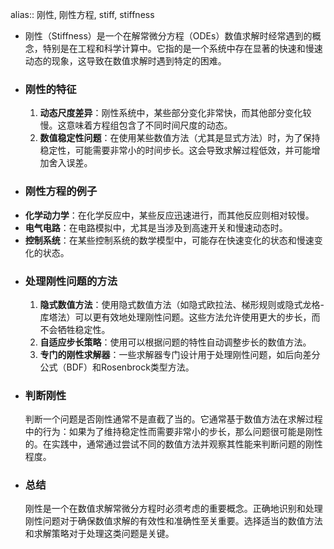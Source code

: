 alias:: 刚性, 刚性方程, stiff, stiffness

- 刚性（Stiffness）是一个在解常微分方程（ODEs）数值求解时经常遇到的概念，特别是在工程和科学计算中。它指的是一个系统中存在显著的快速和慢速动态的现象，这导致在数值求解时遇到特定的困难。
- ### 刚性的特征
  1. **动态尺度差异**：刚性系统中，某些部分变化非常快，而其他部分变化较慢。这意味着方程组包含了不同时间尺度的动态。
  2. **数值稳定性问题**：在使用某些数值方法（尤其是显式方法）时，为了保持稳定性，可能需要非常小的时间步长。这会导致求解过程低效，并可能增加舍入误差。
- ### 刚性方程的例子
- **化学动力学**：在化学反应中，某些反应迅速进行，而其他反应则相对较慢。
- **电气电路**：在电路模拟中，尤其是当涉及到高速开关和慢速动态时。
- **控制系统**：在某些控制系统的数学模型中，可能存在快速变化的状态和慢速变化的状态。
- ### 处理刚性问题的方法
  1. **隐式数值方法**：使用隐式数值方法（如隐式欧拉法、梯形规则或隐式龙格-库塔法）可以更有效地处理刚性问题。这些方法允许使用更大的步长，而不会牺牲稳定性。
  2. **自适应步长策略**：使用可以根据问题的特性自动调整步长的数值方法。
  3. **专门的刚性求解器**：一些求解器专门设计用于处理刚性问题，如后向差分公式（BDF）和Rosenbrock类型方法。
- ### 判断刚性
  判断一个问题是否刚性通常不是直截了当的。它通常基于数值方法在求解过程中的行为：如果为了维持稳定性而需要非常小的步长，那么问题很可能是刚性的。在实践中，通常通过尝试不同的数值方法并观察其性能来判断问题的刚性程度。
- ### 总结
  刚性是一个在数值求解常微分方程时必须考虑的重要概念。正确地识别和处理刚性问题对于确保数值求解的有效性和准确性至关重要。选择适当的数值方法和求解策略对于处理这类问题是关键。
